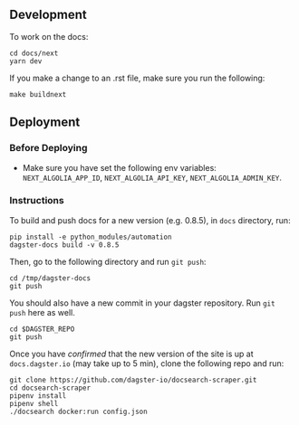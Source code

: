 ## Development

To work on the docs:

```
cd docs/next
yarn dev
```

If you make a change to an .rst file, make sure you run the following:

    make buildnext

## Deployment

### Before Deploying

- Make sure you have set the following env variables: `NEXT_ALGOLIA_APP_ID`, `NEXT_ALGOLIA_API_KEY`, `NEXT_ALGOLIA_ADMIN_KEY`.

### Instructions

To build and push docs for a new version (e.g. 0.8.5), in `docs` directory, run:

```
pip install -e python_modules/automation
dagster-docs build -v 0.8.5
```

Then, go to the following directory and run `git push`:

```
cd /tmp/dagster-docs
git push
```

You should also have a new commit in your dagster repository. Run `git push` here as well. 

```
cd $DAGSTER_REPO
git push
```

Once you have _confirmed_ that the new version of the site is up at `docs.dagster.io` (may take up to 5 min), clone the following repo and run:

```
git clone https://github.com/dagster-io/docsearch-scraper.git
cd docsearch-scraper
pipenv install
pipenv shell
./docsearch docker:run config.json
```
